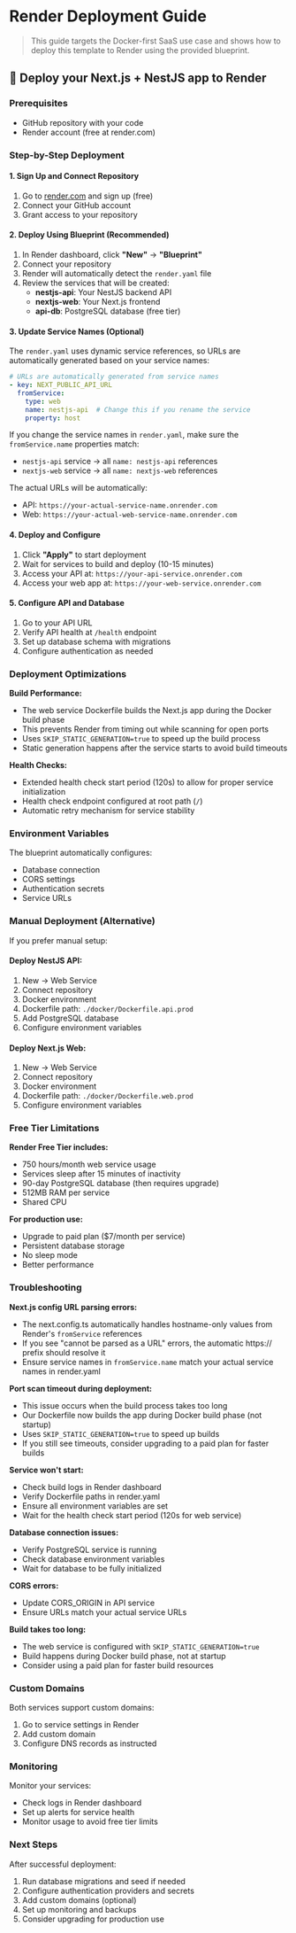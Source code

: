 # Render Deployment Guide

> This guide targets the Docker-first SaaS use case and shows how to deploy this template to Render using the provided blueprint.

## 🚀 Deploy your Next.js + NestJS app to Render

### Prerequisites
- GitHub repository with your code
- Render account (free at render.com)

### Step-by-Step Deployment

#### 1. Sign Up and Connect Repository
1. Go to [render.com](https://render.com) and sign up (free)
2. Connect your GitHub account
3. Grant access to your repository

#### 2. Deploy Using Blueprint (Recommended)
1. In Render dashboard, click **"New"** → **"Blueprint"**
2. Connect your repository
3. Render will automatically detect the `render.yaml` file
4. Review the services that will be created:
   - **nestjs-api**: Your NestJS backend API
   - **nextjs-web**: Your Next.js frontend
   - **api-db**: PostgreSQL database (free tier)

#### 3. Update Service Names (Optional)
The `render.yaml` uses dynamic service references, so URLs are automatically generated based on your service names:

```yaml
# URLs are automatically generated from service names
- key: NEXT_PUBLIC_API_URL
  fromService:
    type: web
    name: nestjs-api  # Change this if you rename the service
    property: host
```

If you change the service names in `render.yaml`, make sure the `fromService.name` properties match:
- `nestjs-api` service → all `name: nestjs-api` references
- `nextjs-web` service → all `name: nextjs-web` references

The actual URLs will be automatically:
- API: `https://your-actual-service-name.onrender.com`
- Web: `https://your-actual-web-service-name.onrender.com`

#### 4. Deploy and Configure
1. Click **"Apply"** to start deployment
2. Wait for services to build and deploy (10-15 minutes)
3. Access your API at: `https://your-api-service.onrender.com`
4. Access your web app at: `https://your-web-service.onrender.com`

#### 5. Configure API and Database
1. Go to your API URL
2. Verify API health at `/health` endpoint
3. Set up database schema with migrations
4. Configure authentication as needed

### Deployment Optimizations

**Build Performance:**
- The web service Dockerfile builds the Next.js app during the Docker build phase
- This prevents Render from timing out while scanning for open ports
- Uses `SKIP_STATIC_GENERATION=true` to speed up the build process
- Static generation happens after the service starts to avoid build timeouts

**Health Checks:**
- Extended health check start period (120s) to allow for proper service initialization
- Health check endpoint configured at root path (`/`)
- Automatic retry mechanism for service stability

### Environment Variables

The blueprint automatically configures:
- Database connection
- CORS settings
- Authentication secrets
- Service URLs

### Manual Deployment (Alternative)

If you prefer manual setup:

#### Deploy NestJS API:
1. New → Web Service
2. Connect repository
3. Docker environment
4. Dockerfile path: `./docker/Dockerfile.api.prod`
5. Add PostgreSQL database
6. Configure environment variables

#### Deploy Next.js Web:
1. New → Web Service  
2. Connect repository
3. Docker environment
4. Dockerfile path: `./docker/Dockerfile.web.prod`
5. Configure environment variables

### Free Tier Limitations

**Render Free Tier includes:**
- 750 hours/month web service usage
- Services sleep after 15 minutes of inactivity
- 90-day PostgreSQL database (then requires upgrade)
- 512MB RAM per service
- Shared CPU

**For production use:**
- Upgrade to paid plan ($7/month per service)
- Persistent database storage
- No sleep mode
- Better performance

### Troubleshooting

**Next.js config URL parsing errors:**
- The next.config.ts automatically handles hostname-only values from Render's `fromService` references
- If you see "cannot be parsed as a URL" errors, the automatic https:// prefix should resolve it
- Ensure service names in `fromService.name` match your actual service names in render.yaml


**Port scan timeout during deployment:**
- This issue occurs when the build process takes too long
- Our Dockerfile now builds the app during Docker build phase (not startup)
- Uses `SKIP_STATIC_GENERATION=true` to speed up builds
- If you still see timeouts, consider upgrading to a paid plan for faster builds

**Service won't start:**
- Check build logs in Render dashboard
- Verify Dockerfile paths in render.yaml
- Ensure all environment variables are set
- Wait for the health check start period (120s for web service)

**Database connection issues:**
- Verify PostgreSQL service is running
- Check database environment variables
- Wait for database to be fully initialized

**CORS errors:**
- Update CORS_ORIGIN in API service
- Ensure URLs match your actual service URLs

**Build takes too long:**
- The web service is configured with `SKIP_STATIC_GENERATION=true`
- Build happens during Docker build phase, not at startup
- Consider using a paid plan for faster build resources

### Custom Domains

Both services support custom domains:
1. Go to service settings in Render
2. Add custom domain
3. Configure DNS records as instructed

### Monitoring

Monitor your services:
- Check logs in Render dashboard
- Set up alerts for service health
- Monitor usage to avoid free tier limits

### Next Steps

After successful deployment:
1. Run database migrations and seed if needed
2. Configure authentication providers and secrets
3. Add custom domains (optional)
4. Set up monitoring and backups
5. Consider upgrading for production use
